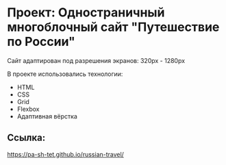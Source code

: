 # Проект: Одностраничный многоблочный сайт "Путешествие по России"

Сайт адаптирован под разрешения экранов: 320px - 1280px

В проекте использовались технологии:

- HTML
- CSS
- Grid
- Flexbox
- Адаптивная вёрстка

## Ссылка:

https://pa-sh-tet.github.io/russian-travel/
